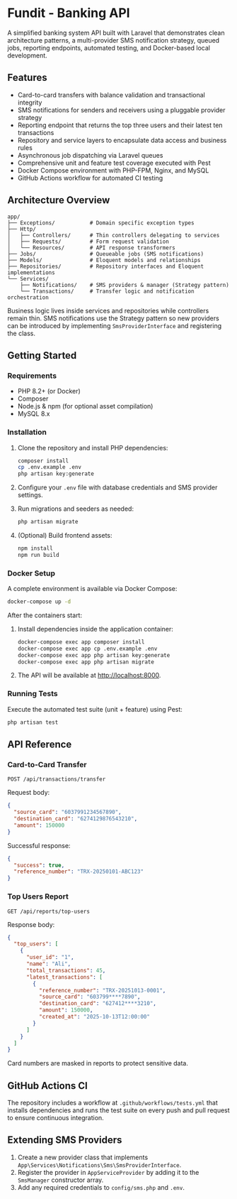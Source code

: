 # Fundit - Banking API

A simplified banking system API built with Laravel that demonstrates clean architecture patterns, a multi-provider SMS notification strategy, queued jobs, reporting endpoints, automated testing, and Docker-based local development.

## Features

- Card-to-card transfers with balance validation and transactional integrity
- SMS notifications for senders and receivers using a pluggable provider strategy
- Reporting endpoint that returns the top three users and their latest ten transactions
- Repository and service layers to encapsulate data access and business rules
- Asynchronous job dispatching via Laravel queues
- Comprehensive unit and feature test coverage executed with Pest
- Docker Compose environment with PHP-FPM, Nginx, and MySQL
- GitHub Actions workflow for automated CI testing

## Architecture Overview

```
app/
├── Exceptions/           # Domain specific exception types
├── Http/
│   ├── Controllers/      # Thin controllers delegating to services
│   ├── Requests/         # Form request validation
│   └── Resources/        # API response transformers
├── Jobs/                 # Queueable jobs (SMS notifications)
├── Models/               # Eloquent models and relationships
├── Repositories/         # Repository interfaces and Eloquent implementations
└── Services/
    ├── Notifications/    # SMS providers & manager (Strategy pattern)
    └── Transactions/     # Transfer logic and notification orchestration
```

Business logic lives inside services and repositories while controllers remain thin. SMS notifications use the Strategy pattern so new providers can be introduced by implementing `SmsProviderInterface` and registering the class.

## Getting Started

### Requirements

- PHP 8.2+ (or Docker)
- Composer
- Node.js & npm (for optional asset compilation)
- MySQL 8.x

### Installation

1. Clone the repository and install PHP dependencies:

   ```bash
   composer install
   cp .env.example .env
   php artisan key:generate
   ```

2. Configure your `.env` file with database credentials and SMS provider settings.

3. Run migrations and seeders as needed:

   ```bash
   php artisan migrate
   ```

4. (Optional) Build frontend assets:

   ```bash
   npm install
   npm run build
   ```

### Docker Setup

A complete environment is available via Docker Compose:

```bash
docker-compose up -d
```

After the containers start:

1. Install dependencies inside the application container:

   ```bash
   docker-compose exec app composer install
   docker-compose exec app cp .env.example .env
   docker-compose exec app php artisan key:generate
   docker-compose exec app php artisan migrate
   ```

2. The API will be available at [http://localhost:8000](http://localhost:8000).

### Running Tests

Execute the automated test suite (unit + feature) using Pest:

```bash
php artisan test
```

## API Reference

### Card-to-Card Transfer

`POST /api/transactions/transfer`

Request body:

```json
{
  "source_card": "6037991234567890",
  "destination_card": "6274129876543210",
  "amount": 150000
}
```

Successful response:

```json
{
  "success": true,
  "reference_number": "TRX-20250101-ABC123"
}
```

### Top Users Report

`GET /api/reports/top-users`

Response body:

```json
{
  "top_users": [
    {
      "user_id": "1",
      "name": "Ali",
      "total_transactions": 45,
      "latest_transactions": [
        {
          "reference_number": "TRX-20251013-0001",
          "source_card": "603799****7890",
          "destination_card": "627412****3210",
          "amount": 150000,
          "created_at": "2025-10-13T12:00:00"
        }
      ]
    }
  ]
}
```

Card numbers are masked in reports to protect sensitive data.

## GitHub Actions CI

The repository includes a workflow at `.github/workflows/tests.yml` that installs dependencies and runs the test suite on every push and pull request to ensure continuous integration.

## Extending SMS Providers

1. Create a new provider class that implements `App\Services\Notifications\Sms\SmsProviderInterface`.
2. Register the provider in `AppServiceProvider` by adding it to the `SmsManager` constructor array.
3. Add any required credentials to `config/sms.php` and `.env`.

